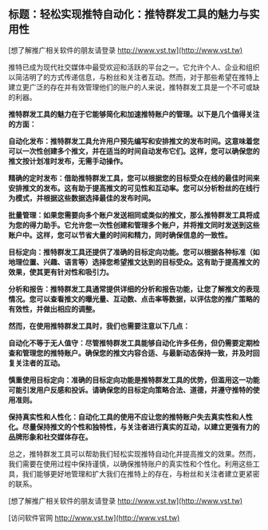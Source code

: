 ## **标题：轻松实现推特自动化：推特群发工具的魅力与实用性**

[想了解推广相关软件的朋友请登录 http://www.vst.tw](http://www.vst.tw)

推特已成为现代社交媒体中最受欢迎和活跃的平台之一。它允许个人、企业和组织以简洁明了的方式传递信息，与粉丝和关注者互动。然而，对于那些希望在推特上建立更广泛的存在并有效管理他们的账户的人来说，推特群发工具是一个不可或缺的利器。

**推特群发工具的魅力在于它能够简化和加速推特账户的管理。以下是几个值得关注的方面：**

**自动化发布：推特群发工具允许用户预先编写和安排推文的发布时间。这意味着您可以一次性创建多个推文，并在适当的时间自动发布它们。这样，您可以确保您的推文按计划准时发布，无需手动操作。**

**精确的定时发布：借助推特群发工具，您可以根据您的目标受众在线的最佳时间来安排推文的发布。这有助于提高推文的可见性和互动率。您可以分析粉丝的在线行为模式，并根据这些数据选择最佳的发布时间。**

**批量管理：如果您需要向多个账户发送相同或类似的推文，那么推特群发工具将成为您的得力助手。它允许您一次性创建和管理多个账户，并将推文同时发送到这些账户中。这样，您可以节省大量的时间和精力，同时确保信息的一致性。**

**目标定向：推特群发工具还提供了准确的目标定向功能。您可以根据各种标准（如地理位置、兴趣、语言等）选择您希望推文达到的目标受众。这有助于提高推文的效果，使其更有针对性和吸引力。**

**分析和报告：推特群发工具通常提供详细的分析和报告功能，让您了解推文的表现情况。您可以查看推文的曝光量、互动数、点击率等数据，以评估您的推广策略的有效性，并做出相应的调整。**

**然而，在使用推特群发工具时，我们也需要注意以下几点：**

**自动化不等于无人值守：尽管推特群发工具能够自动化许多任务，但仍需要定期检查和管理您的推特账户。确保您的推文内容合适、与最新动态保持一致，并及时回复关注者的互动。**

**慎重使用目标定向：准确的目标定向功能是推特群发工具的优势，但滥用这一功能可能引发用户反感和投诉。请确保您的目标定向策略合法、道德，并遵守推特的使用准则。**

**保持真实性和人性化：自动化工具的使用不应让您的推特账户失去真实性和人性化。尽量保持推文的个性和独特性，与关注者进行真实的互动，以建立更强有力的品牌形象和社交媒体存在。**

总之，推特群发工具可以帮助我们轻松实现推特自动化并提高推文的效果。然而，我们需要在使用过程中保持谨慎，以确保推特账户的真实性和个性化。利用这些工具，我们能够更好地管理和扩大我们在推特上的存在，与粉丝和关注者建立更紧密的联系。

[想了解推广相关软件的朋友请登录 http://www.vst.tw](http://www.vst.tw)


[访问软件官网 http://www.vst.tw](http://www.vst.tw)
